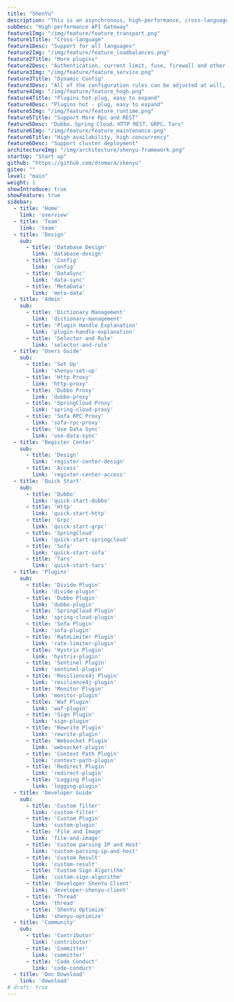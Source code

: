 ```yaml
---
title: "ShenYu"
description: "This is an asynchronous, high-performance, cross-language, responsive API gateway."
subDesc: "High-performance API Gateway"
feature1Img: "/img/feature/feature_transpart.png"
feature1Title: "Cross-language"
feature1Desc: "Support for all languages"
feature2Img: "/img/feature/feature_loadbalances.png"
feature2Title: "More plugins"
feature2Desc: "Authentication, current limit, fuse, firewall and other plugins"
feature3Img: "/img/feature/feature_service.png"
feature3Title: "Dynamic Config"
feature3Desc: "All of the configuration rules can be adjusted at will, taking effect dynamically, without restarting"
feature4Img: "/img/feature/feature_hogh.png"
feature4Title: "Plugins hot-plug, easy to expand"
feature4Desc: "Plugins hot - plug, easy to expand"
feature5Img: "/img/feature/feature_runtime.png"
feature5Title: "Support More Rpc and REST"
feature5Desc: "Dubbo，Spring Cloud，HTTP REST，GRPC，Tars"
feature6Img: "/img/feature/feature_maintenance.png"
feature6Title: "High availability, high concurrency"
feature6Desc: "Support cluster deployment"
architectureImg: "/img/architecture/shenyu-framework.png"
startUp: "Start up"
github: "https://github.com/dromara/shenyu"
gitee: ""
level: "main"
weight: 1
showIntroduce: true
showFeature: true
sidebar:
  - title: 'Home'  	
    link: 'overview'
  - title: 'Team'  	
    link: 'team'
  - title: 'Design'  	
    sub:
      - title: 'Database Design'  	
        link: 'database-design'
      - title: 'Config'  	
        link: 'config' 
      - title: 'DataSync'  	
        link: 'data-sync'
      - title: 'MetaData'  	
        link: 'meta-data' 
  - title: 'Admin'  	
    sub:
      - title: 'Dictionary Management'  	
        link: 'dictionary-management'
      - title: 'Plugin Handle Explanation'  	
        link: 'plugin-handle-explanation'
      - title: 'Selector and Rule'  	
        link: 'selector-and-rule'     
  - title: 'Users Guide'  	
    sub:
      - title: 'Set Up'  	
        link: 'shenyu-set-up' 
      - title: 'Http Proxy'  	
        link: 'http-proxy'
      - title: 'Dubbo Proxy'  	
        link: 'dubbo-proxy'
      - title: 'SpringCloud Proxy'  	
        link: 'spring-cloud-proxy'
      - title: 'Sofa RPC Proxy'  	
        link: 'sofa-rpc-proxy'
      - title: 'Use Data Sync'  	
        link: 'use-data-sync'  
  - title: 'Register Center'  	
    sub:
      - title: 'Design'
        link: 'register-center-design'
      - title: 'Access'  	
        link: 'register-center-access'
  - title: 'Quick Start'  	
    sub:
      - title: 'Dubbo'  	
        link: 'quick-start-dubbo'
      - title: 'Http'  	
        link: 'quick-start-http'
      - title: 'Grpc'  	
        link: 'quick-start-grpc'
      - title: 'SpringCloud'  	
        link: 'quick-start-springcloud'
      - title: 'Sofa'  	
        link: 'quick-start-sofa' 
      - title: 'Tars'  	
        link: 'quick-start-tars'         
  - title: 'Plugins'  	
    sub:
      - title: 'Divide Plugin'  	
        link: 'divide-plugin'
      - title: 'Dubbo Plugin'  	
        link: 'dubbo-plugin'
      - title: 'SpringCloud Plugin'  	
        link: 'spring-cloud-plugin'
      - title: 'Sofa Plugin'  	
        link: 'sofa-plugin'
      - title: 'RateLimiter Plugin'  	
        link: 'rate-limiter-plugin'
      - title: 'Hystrix Plugin'  	
        link: 'hystrix-plugin'
      - title: 'Sentinel Plugin'  	
        link: 'sentinel-plugin'
      - title: 'Resilience4j Plugin'  	
        link: 'resilience4j-plugin'
      - title: 'Monitor Plugin'  	
        link: 'monitor-plugin'
      - title: 'Waf Plugin'  	
        link: 'waf-plugin'
      - title: 'Sign Plugin'  	
        link: 'sign-plugin'
      - title: 'Rewrite Plugin'  	
        link: 'rewrite-plugin'
      - title: 'Websocket Plugin'  	
        link: 'websocket-plugin'
      - title: 'Context Path Plugin'  	
        link: 'context-path-plugin'
      - title: 'Redirect Plugin'  	
        link: 'redirect-plugin'
      - title: 'Logging Plugin'  	
        link: 'logging-plugin'        
  - title: 'Developer Guide'  	
    sub:
      - title: 'Custom filter'  	
        link: 'custom-filter'
      - title: 'Custom Plugin'  	
        link: 'custom-plugin'
      - title: 'File and Image'  	
        link: 'file-and-image'
      - title: 'Custom parsing IP and Host'  	
        link: 'custom-parsing-ip-and-host'
      - title: 'Custom Result'  	
        link: 'custom-result'
      - title: 'Custom Sign Algorithm'  	
        link: 'custom-sign-algorithm'
      - title: 'Developer ShenYu Client'  	
        link: 'developer-shenyu-client'
      - title: 'Thread'  	
        link: 'thread'
      - title: 'ShenYu Optimize'  	
        link: 'shenyu-optimize'
  - title: 'Community'  	
    sub:
      - title: 'Contributor'  	
        link: 'contributor'
      - title: 'Committer'  	
        link: 'committer'
      - title: 'Code Conduct'  	
        link: 'code-conduct'
  - title: 'Doc Download'  	
    link: 'download'
# draft: true
---
```



